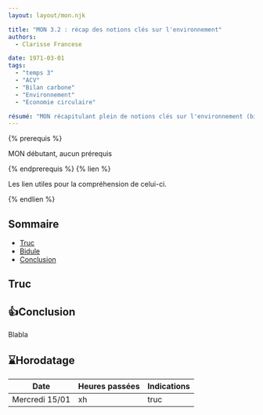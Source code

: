 ```yaml
---
layout: layout/mon.njk

title: "MON 3.2 : récap des notions clés sur l'environnement"
authors:
  - Clarisse Francese

date: 1971-03-01
tags: 
  - "temps 3"
  - "ACV"
  - "Bilan carbone"
  - "Environnement"
  - "Economie circulaire"

résumé: "MON récapitulant plein de notions clés sur l'environnement (bilan carbone, ACV, norme ISO, CSRD etc) car je serai amener à travailler dans ce secteur en TFE"
---
```


{% prerequis %}

MON débutant, aucun prérequis

{% endprerequis %}
{% lien %}

Les lien utiles pour la compréhension de celui-ci.

{% endlien %}

## Sommaire

- [Truc](#t)
- [Bidule](#b)
- [Conclusion](#ccl)

<h2 id=t> Truc</h2>

<h2 id=ccl> 👍Conclusion</h2>

Blabla

## ⌛Horodatage

| Date | Heures passées | Indications |
| -------- | -------- |-------- |
| Mercredi 15/01 | xh | truc |